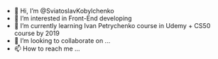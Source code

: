 - 👋 Hi, I’m @SviatoslavKobylchenko
- 👀 I’m interested in Front-End developing
- 🌱 I’m currently learning Ivan Petrychenko course in Udemy + CS50 course by 2019
- 💞️ I’m looking to collaborate on ...
- 📫 How to reach me ...

<!---
SviatoslavKobylchenko/SviatoslavKobylchenko is a ✨ special ✨ repository because its `README.md` (this file) appears on your GitHub profile.
You can click the Preview link to take a look at your changes.
--->
